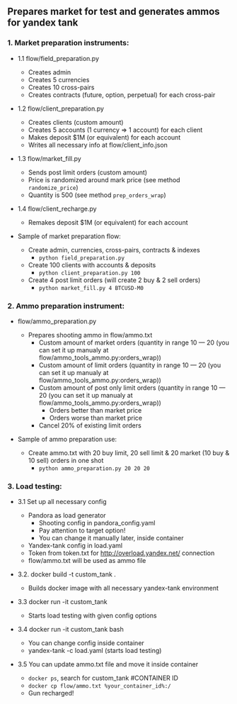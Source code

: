 ## Prepares market for test and generates ammos for yandex tank
### 	1. Market preparation instruments:
* 1.1 flow/field_preparation.py
   * Creates admin
   * Creates 5 currencies
   * Creates 10 cross-pairs
   * Creates contracts (future, option, perpetual) for each cross-pair
    
* 1.2 flow/client_preparation.py
    * Creates clients (custom amount)
    * Creates 5 accounts (1 currency => 1 account) for each client
    * Makes deposit $1M (or equivalent) for each account
    * Writes all necessary info at flow/client_info.json

* 1.3 flow/market_fill.py
    * Sends post limit orders (custom amount)
    * Price is randomized around mark price (see method `randomize_price`)
    * Quantity is 500 (see method `prep_orders_wrap`)

* 1.4 flow/client_recharge.py
    * Remakes deposit $1M (or equivalent) for each account

* Sample of market preparation flow:
    * Create admin, currencies, cross-pairs, contracts & indexes
        * `python field_preparation.py`
    * Create 100 clients with accounts & deposits
        * `python client_preparation.py 100`
    * Create 4 post limit orders (will create 2 buy & 2 sell orders)
        * `python market_fill.py 4 BTCUSD-M0`

### 	2. Ammo preparation instrument:
* flow/ammo_preparation.py
    * Prepares shooting ammo in flow/ammo.txt
        * Custom amount of market orders (quantity in range 10 — 20 (you can set it up manualy at flow/ammo_tools_ammo.py:orders_wrap))
        * Custom amount of limit orders (quantity in range 10 — 20 (you can set it up manualy at flow/ammo_tools_ammo.py:orders_wrap))
        * Custom amount of post only limit orders (quantity in range 10 — 20 (you can set it up manualy at flow/ammo_tools_ammo.py:orders_wrap))
            * Orders better than market price
            * Orders worse than market price
        * Cancel 20% of existing limit orders

* Sample of ammo preparation use:
    * Create ammo.txt with 20 buy limit, 20 sell limit & 20 market (10 buy & 10 sell) orders in one shot
        * `python ammo_preparation.py 20 20 20`

### 	3. Load testing:
* 3.1 Set up all necessary config
    * Pandora as load generator
        * Shooting config in pandora_config.yaml
        * Pay attention to target option!
        * You can change it manually later, inside container 
    * Yandex-tank config in load.yaml
    * Token from token.txt for http://overload.yandex.net/ connection
    * flow/ammo.txt will be used as ammo file
        
* 3.2. docker build -t custom_tank .
    * Builds docker image with all necessary yandex-tank environment

* 3.3 docker run -it custom_tank
    * Starts load testing with given config options

* 3.4 docker run -it custom_tank bash
    * You can change config inside container
    * yandex-tank -c load.yaml (starts load testing)

* 3.5 You can update ammo.txt file and move it inside container
    * `docker ps`, search for custom_tank #CONTAINER ID
    * `docker cp flow/ammo.txt %your_container_id%:/`
    * Gun recharged!
